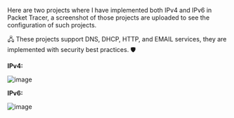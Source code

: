 Here are two projects where I have implemented both IPv4 and IPv6 in Packet Tracer, a screenshot of those projects are uploaded to see the configuration of such projects. 

🖧 These projects support DNS, DHCP, HTTP, and EMAIL services, they are implemented with security best practices. :shield:

**IPv4:**

![image](https://user-images.githubusercontent.com/49244752/113150419-bb1f0f00-923c-11eb-80e7-0ce0f774c150.png)

**IPv6:**

![image](https://user-images.githubusercontent.com/49244752/113150580-e7d32680-923c-11eb-88bb-2822577bd8fb.png)
